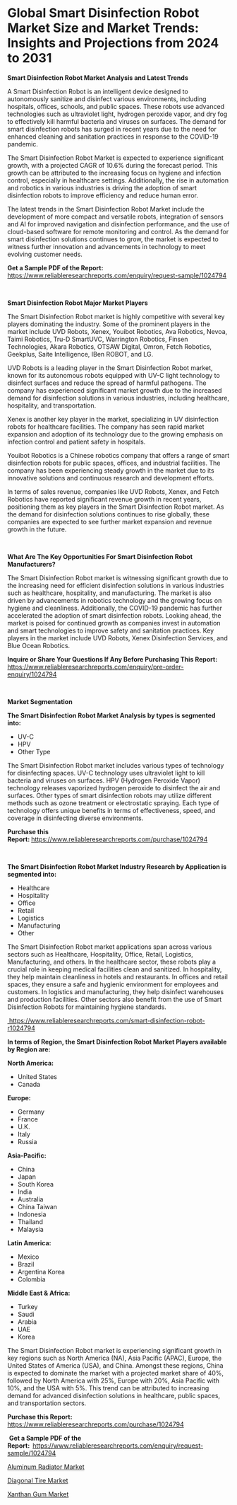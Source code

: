<p><h1>Global Smart Disinfection Robot Market Size and Market Trends: Insights and Projections from 2024 to 2031</h1></p><p><strong>Smart Disinfection Robot Market Analysis and Latest Trends</strong></p>
<p><p>A Smart Disinfection Robot is an intelligent device designed to autonomously sanitize and disinfect various environments, including hospitals, offices, schools, and public spaces. These robots use advanced technologies such as ultraviolet light, hydrogen peroxide vapor, and dry fog to effectively kill harmful bacteria and viruses on surfaces. The demand for smart disinfection robots has surged in recent years due to the need for enhanced cleaning and sanitation practices in response to the COVID-19 pandemic.</p><p>The Smart Disinfection Robot Market is expected to experience significant growth, with a projected CAGR of 10.6% during the forecast period. This growth can be attributed to the increasing focus on hygiene and infection control, especially in healthcare settings. Additionally, the rise in automation and robotics in various industries is driving the adoption of smart disinfection robots to improve efficiency and reduce human error.</p><p>The latest trends in the Smart Disinfection Robot Market include the development of more compact and versatile robots, integration of sensors and AI for improved navigation and disinfection performance, and the use of cloud-based software for remote monitoring and control. As the demand for smart disinfection solutions continues to grow, the market is expected to witness further innovation and advancements in technology to meet evolving customer needs.</p></p>
<p><strong>Get a Sample PDF of the Report:&nbsp;</strong> <a href="https://www.reliableresearchreports.com/enquiry/request-sample/1024794">https://www.reliableresearchreports.com/enquiry/request-sample/1024794</a></p>
<p>&nbsp;</p>
<p><strong>Smart Disinfection Robot Major Market Players</strong></p>
<p><p>The Smart Disinfection Robot market is highly competitive with several key players dominating the industry. Some of the prominent players in the market include UVD Robots, Xenex, Youibot Robotics, Ava Robotics, Nevoa, Taimi Robotics, Tru-D SmartUVC, Warrington Robotics, Finsen Technologies, Akara Robotics, OTSAW Digital, Omron, Fetch Robotics, Geekplus, Saite Intelligence, IBen ROBOT, and LG.</p><p>UVD Robots is a leading player in the Smart Disinfection Robot market, known for its autonomous robots equipped with UV-C light technology to disinfect surfaces and reduce the spread of harmful pathogens. The company has experienced significant market growth due to the increased demand for disinfection solutions in various industries, including healthcare, hospitality, and transportation.</p><p>Xenex is another key player in the market, specializing in UV disinfection robots for healthcare facilities. The company has seen rapid market expansion and adoption of its technology due to the growing emphasis on infection control and patient safety in hospitals.</p><p>Youibot Robotics is a Chinese robotics company that offers a range of smart disinfection robots for public spaces, offices, and industrial facilities. The company has been experiencing steady growth in the market due to its innovative solutions and continuous research and development efforts.</p><p>In terms of sales revenue, companies like UVD Robots, Xenex, and Fetch Robotics have reported significant revenue growth in recent years, positioning them as key players in the Smart Disinfection Robot market. As the demand for disinfection solutions continues to rise globally, these companies are expected to see further market expansion and revenue growth in the future.</p></p>
<p>&nbsp;</p>
<p><strong>What Are The Key Opportunities For Smart Disinfection Robot Manufacturers?</strong></p>
<p><p>The Smart Disinfection Robot market is witnessing significant growth due to the increasing need for efficient disinfection solutions in various industries such as healthcare, hospitality, and manufacturing. The market is also driven by advancements in robotics technology and the growing focus on hygiene and cleanliness. Additionally, the COVID-19 pandemic has further accelerated the adoption of smart disinfection robots. Looking ahead, the market is poised for continued growth as companies invest in automation and smart technologies to improve safety and sanitation practices. Key players in the market include UVD Robots, Xenex Disinfection Services, and Blue Ocean Robotics.</p></p>
<p><strong>Inquire or Share Your Questions If Any Before Purchasing This Report:</strong> <a href="https://www.reliableresearchreports.com/enquiry/pre-order-enquiry/1024794">https://www.reliableresearchreports.com/enquiry/pre-order-enquiry/1024794</a></p>
<p>&nbsp;</p>
<p><strong>Market Segmentation</strong></p>
<p><strong>The Smart Disinfection Robot Market Analysis by types is segmented into:</strong></p>
<p><ul><li>UV-C</li><li>HPV</li><li>Other Type</li></ul></p>
<p><p>The Smart Disinfection Robot market includes various types of technology for disinfecting spaces. UV-C technology uses ultraviolet light to kill bacteria and viruses on surfaces. HPV (Hydrogen Peroxide Vapor) technology releases vaporized hydrogen peroxide to disinfect the air and surfaces. Other types of smart disinfection robots may utilize different methods such as ozone treatment or electrostatic spraying. Each type of technology offers unique benefits in terms of effectiveness, speed, and coverage in disinfecting diverse environments.</p></p>
<p><strong>Purchase this Report:&nbsp;</strong><a href="https://www.reliableresearchreports.com/purchase/1024794">https://www.reliableresearchreports.com/purchase/1024794</a></p>
<p>&nbsp;</p>
<p><strong>The Smart Disinfection Robot Market Industry Research by Application is segmented into:</strong></p>
<p><ul><li>Healthcare</li><li>Hospitality</li><li>Office</li><li>Retail</li><li>Logistics</li><li>Manufacturing</li><li>Other</li></ul></p>
<p><p>The Smart Disinfection Robot market applications span across various sectors such as Healthcare, Hospitality, Office, Retail, Logistics, Manufacturing, and others. In the healthcare sector, these robots play a crucial role in keeping medical facilities clean and sanitized. In hospitality, they help maintain cleanliness in hotels and restaurants. In offices and retail spaces, they ensure a safe and hygienic environment for employees and customers. In logistics and manufacturing, they help disinfect warehouses and production facilities. Other sectors also benefit from the use of Smart Disinfection Robots for maintaining hygiene standards.</p></p>
<p><a href="https://www.reliableresearchreports.com/smart-disinfection-robot-r1024794">&nbsp;https://www.reliableresearchreports.com/smart-disinfection-robot-r1024794</a></p>
<p><strong>In terms of Region, the Smart Disinfection Robot Market Players available by Region are:</strong></p>
<p>
    <p> <strong> North America: </strong>
        <ul>
            <li>United States</li>
            <li>Canada</li>
        </ul>
        </p> 
    <p> <strong> Europe: </strong>
        <ul>
            <li>Germany</li>
            <li>France</li>
            <li>U.K.</li>
            <li>Italy</li>
            <li>Russia</li>
        </ul>
        </p> 
    <p> <strong> Asia-Pacific: </strong>
        <ul>
            <li>China</li>
            <li>Japan</li>
            <li>South Korea</li>
            <li>India</li>
            <li>Australia</li>
            <li>China Taiwan</li>
            <li>Indonesia</li>
            <li>Thailand</li>
            <li>Malaysia</li>
        </ul>
        </p> 
    <p> <strong> Latin America: </strong>
        <ul>
            <li>Mexico</li>
            <li>Brazil</li>
            <li>Argentina Korea</li>
            <li>Colombia</li>
        </ul>
        </p> 
    <p> <strong> Middle East & Africa: </strong>
        <ul>
            <li>Turkey</li>
            <li>Saudi</li>
            <li>Arabia</li>
            <li>UAE</li>
            <li>Korea</li>
        </ul>
    </p>
    </p>
<p><p>The Smart Disinfection Robot market is experiencing significant growth in key regions such as North America (NA), Asia Pacific (APAC), Europe, the United States of America (USA), and China. Amongst these regions, China is expected to dominate the market with a projected market share of 40%, followed by North America with 25%, Europe with 20%, Asia Pacific with 10%, and the USA with 5%. This trend can be attributed to increasing demand for advanced disinfection solutions in healthcare, public spaces, and transportation sectors.</p></p>
<p><strong>Purchase this Report: </strong><a href="https://www.reliableresearchreports.com/purchase/1024794">https://www.reliableresearchreports.com/purchase/1024794</a></p>
<p>&nbsp;<strong>Get a Sample PDF of the Report:&nbsp;&nbsp;</strong><a href="https://www.reliableresearchreports.com/enquiry/request-sample/1024794">https://www.reliableresearchreports.com/enquiry/request-sample/1024794</a></p>
<p><strong></strong></p>
<p><p><a href="https://www.linkedin.com/pulse/aluminum-radiator-market-trends-analysis-opportunities-5rgye">Aluminum Radiator Market</a></p><p><a href="https://www.linkedin.com/pulse/diagonal-tire-market-global-insights-sales-trends-2024-1qj6e">Diagonal Tire Market</a></p><p><a href="https://www.linkedin.com/pulse/insights-xanthan-gum-market-size-which-expanding-81-cagr-cztue">Xanthan Gum Market</a></p></p>